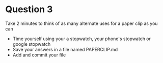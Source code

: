 # Question 3

Take 2 minutes to think of as many alternate uses for a paper clip as you can

- Time yourself using your a stopwatch, your phone's stopwatch or google stopwatch
- Save your answers in a file named PAPERCLIP.md
- Add and commit your file
